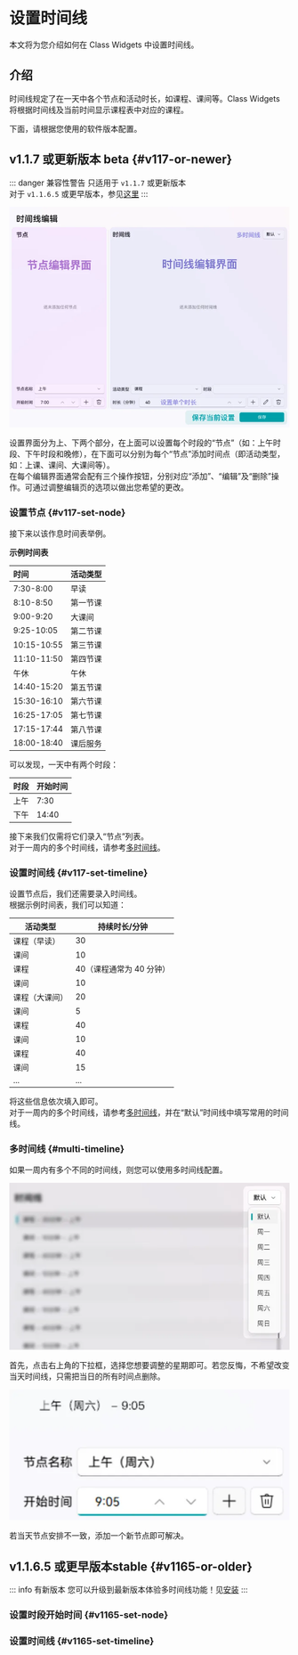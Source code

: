 # 设置时间线
本文将为您介绍如何在 Class Widgets 中设置时间线。
## 介绍
时间线规定了在一天中各个节点和活动时长，如课程、课间等。Class Widgets 将根据时间线及当前时间显示课程表中对应的课程。

下面，请根据您使用的软件版本配置。
## v1.1.7 或更新版本 <Badge type="warning">beta</Badge> {#v117-or-newer}
::: danger 兼容性警告
只适用于 `v1.1.7` 或更新版本  
对于 `v1.1.6.5` 或更早版本，参见[这里](#v1165-or-older)
:::

![时间线编辑页面](ui.png)
  
设置界面分为上、下两个部分，在上面可以设置每个时段的“节点”（如：上午时段、下午时段和晚修），在下面可以分别为每个“节点”添加时间点（即活动类型，如：上课、课间、大课间等）。  
在每个编辑界面通常会配有三个操作按钮，分别对应“添加”、“编辑”及“删除”操作。可通过调整编辑页的选项以做出您希望的更改。
### 设置节点 {#v117-set-node}
接下来以该作息时间表举例。  

**示例时间表**

时间|活动类型
:-|:-
7:30-8:00|早读
8:10-8:50|第一节课
9:00-9:20|大课间
9:25-10:05|第二节课
10:15-10:55|第三节课
11:10-11:50|第四节课
午休|午休
14:40-15:20|第五节课
15:30-16:10|第六节课
16:25-17:05|第七节课
17:15-17:44|第八节课
18:00-18:40|课后服务


可以发现，一天中有两个时段：

时段|开始时间
:-|:-
上午|7:30
下午|14:40

接下来我们仅需将它们录入“节点”列表。  
对于一周内的多个时间线，请参考[多时间线](#multi-timeline)。

### 设置时间线 {#v117-set-timeline}
设置节点后，我们还需要录入时间线。  
根据示例时间表，我们可以知道：

活动类型|持续时长/分钟
-|-
课程（早读）|30
课间|10
课程|40（课程通常为 40 分钟）
课间|10
课程（大课间）|20
课间|5
课程|40
课间|10
课程|40
课间|15
...|...

将这些信息依次填入即可。  
对于一周内的多个时间线，请参考[多时间线](#multi-timeline)，并在“默认”时间线中填写常用的时间线。
### 多时间线 {#multi-timeline}
如果一周内有多个不同的时间线，则您可以使用多时间线配置。

![](multi-tl.png)

首先，点击右上角的下拉框，选择您想要调整的星期即可。若您反悔，不希望改变当天时间线，只需把当日的所有时间点删除。

![](multi-tl-node.png) 

若当天节点安排不一致，添加一个新节点即可解决。
## v1.1.6.5 或更早版本<Badge type="info">stable</Badge> {#v1165-or-older}
::: info 有新版本
您可以升级到最新版本体验多时间线功能！见[安装](/guide/install)
:::
### 设置时段开始时间 {#v1165-set-node}
### 设置时间线 {#v1165-set-timeline}